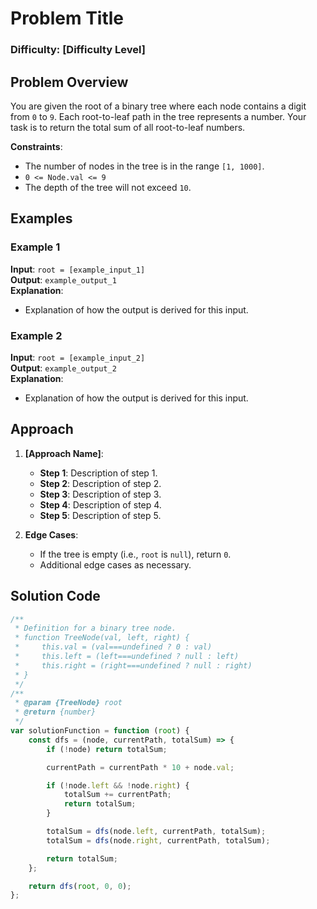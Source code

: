# Problem Title

### Difficulty: [Difficulty Level]

## Problem Overview

You are given the root of a binary tree where each node contains a digit from `0` to `9`. Each root-to-leaf path in the tree represents a number. Your task is to return the total sum of all root-to-leaf numbers.

**Constraints**:

-   The number of nodes in the tree is in the range `[1, 1000]`.
-   `0 <= Node.val <= 9`
-   The depth of the tree will not exceed `10`.

## Examples

### Example 1

**Input**: `root = [example_input_1]`  
**Output**: `example_output_1`  
**Explanation**:

-   Explanation of how the output is derived for this input.

### Example 2

**Input**: `root = [example_input_2]`  
**Output**: `example_output_2`  
**Explanation**:

-   Explanation of how the output is derived for this input.

## Approach

1. **[Approach Name]**:

    - **Step 1**: Description of step 1.
    - **Step 2**: Description of step 2.
    - **Step 3**: Description of step 3.
    - **Step 4**: Description of step 4.
    - **Step 5**: Description of step 5.

2. **Edge Cases**:
    - If the tree is empty (i.e., `root` is `null`), return `0`.
    - Additional edge cases as necessary.

## Solution Code

```javascript
/**
 * Definition for a binary tree node.
 * function TreeNode(val, left, right) {
 *     this.val = (val===undefined ? 0 : val)
 *     this.left = (left===undefined ? null : left)
 *     this.right = (right===undefined ? null : right)
 * }
 */
/**
 * @param {TreeNode} root
 * @return {number}
 */
var solutionFunction = function (root) {
	const dfs = (node, currentPath, totalSum) => {
		if (!node) return totalSum;

		currentPath = currentPath * 10 + node.val;

		if (!node.left && !node.right) {
			totalSum += currentPath;
			return totalSum;
		}

		totalSum = dfs(node.left, currentPath, totalSum);
		totalSum = dfs(node.right, currentPath, totalSum);

		return totalSum;
	};

	return dfs(root, 0, 0);
};
```
